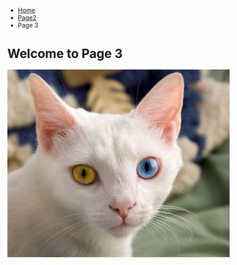 

<ul class="breadcrumb">
  <li><a href="index.html">Home</a></li>
  <li><a href="page2.html">Page2</a></li>
  <li>Page 3</li>
</ul>
<h1>Welcome to Page 3</h1>

<P>
  <img src="img/cat.jpg" />
  </p>
